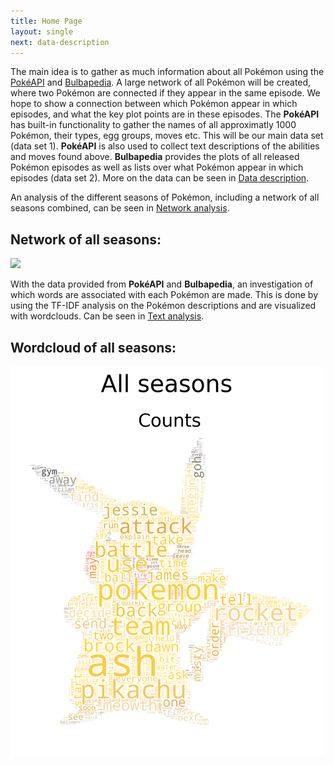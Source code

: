 ```yaml
---
title: Home Page
layout: single
next: data-description
---
```


The main idea is to gather as much information about all Pokémon using the [PokéAPI](https://pokeapi.co/) and [Bulbapedia](https://bulbapedia.bulbagarden.net/wiki/Main_Page). A large network of all Pokémon will be created, where two Pokémon are connected if they appear in the same episode.
We hope to show a connection between which Pokémon appear in which episodes, and what the key plot points are in these episodes.
The **PokéAPI** has built-in functionality to gather the names of all approximatly 1000 Pokémon, their types, egg groups, moves etc. This will be our main data set (data set 1). **PokéAPI** is also used to collect text descriptions of the abilities and moves found above. **Bulbapedia** provides the plots of all released Pokémon episodes as well as lists over what Pokémon appear in which episodes (data set 2). More on the data can be seen in [Data description](data-description/).

An analysis of the different seasons of Pokémon, including a network of all seasons combined, can be seen in [Network analysis](network-analysis/).

## Network of all seasons:
<img src="images/network.png" width="500" />

With the data provided from **PokéAPI** and **Bulbapedia**, an investigation of which words are associated with each Pokémon are made. This is done by using the TF-IDF analysis on the Pokémon descriptions and are visualized with wordclouds. Can be seen in [Text analysis](text-analysis/).

## Wordcloud of all seasons:

<img src="wordclouds/All_seasons_mask_coloring.png" width="500" />
